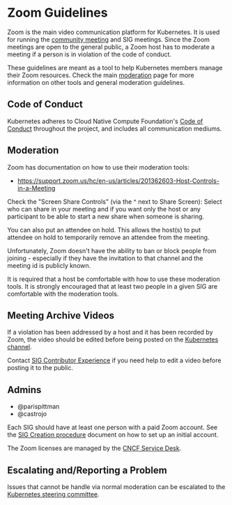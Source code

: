 # Zoom Guidelines

Zoom is the main video communication platform for Kubernetes. 
It is used for running the [community meeting](/events/community-meeting.md) and SIG meetings.
Since the Zoom meetings are open to the general public, a Zoom host has to moderate a meeting if a person is in violation of the code of conduct. 

These guidelines are meant as a tool to help Kubernetes members manage their Zoom resources. 
Check the main [moderation](./moderation.md) page for more information on other tools and general moderation guidelines.

## Code of Conduct
Kubernetes adheres to Cloud Native Compute Foundation's [Code of Conduct](https://github.com/cncf/foundation/blob/master/code-of-conduct.md) throughout the project, and includes all communication mediums.

## Moderation

Zoom has documentation on how to use their moderation tools: 

- https://support.zoom.us/hc/en-us/articles/201362603-Host-Controls-in-a-Meeting

Check the "Screen Share Controls" (via the ^ next to Share Screen): Select who can share in your meeting and if you want only the host or any participant to be able to start a new share when someone is sharing.  

You can also put an attendee on hold. This allows the host(s) to put attendee on hold to temporarily remove an attendee from the meeting. 

Unfortunately, Zoom doesn't have the ability to ban or block people from joining - especially if they have the invitation to that channel and the meeting id is publicly known.

It is required that a host be comfortable with how to use these moderation tools. It is strongly encouraged that at least two people in a given SIG are comfortable with the moderation tools. 

## Meeting Archive Videos

If a violation has been addressed by a host and it has been recorded by Zoom, the video should be edited before being posted on the [Kubernetes channel](https://www.youtube.com/c/kubernetescommunity).

Contact [SIG Contributor Experience](https://github.com/kubernetes/community/tree/master/sig-contributor-experience) if you need help to edit a video before posting it to the public. 

## Admins

- @parispittman
- @castrojo

Each SIG should have at least one person with a paid Zoom account. 
See the [SIG Creation procedure](/sig-governance.md#sig-creation-and-maintenance-procedure) document on how to set up an initial account.

The Zoom licenses are managed by the [CNCF Service Desk](https://github.com/cncf/servicedesk). 

## Escalating and/Reporting a Problem

Issues that cannot be handle via normal moderation can be escalated to the [Kubernetes steering committee](https://github.com/kubernetes/steering). 
